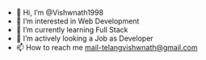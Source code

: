 - 👋 Hi, I’m @Vishwnath1998
- 👀 I’m interested in Web Development
- 🌱 I’m currently learning Full Stack
- 💞️ I’m actively looking a Job as Developer
- 📫 How to reach me mail-telangvishwnath@gmail.com

<!---
Vishwnath1998/Vishwnath1998 is a ✨ special ✨ repository because its `README.md` (this file) appears on your GitHub profile.
You can click the Preview link to take a look at your changes.
--->
